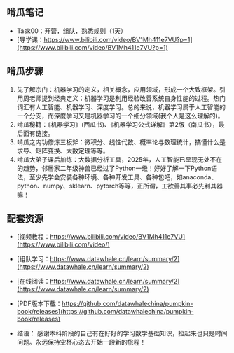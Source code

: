 ## 啃瓜笔记
- Task00：开营，组队，熟悉规则（1天）
- [导学课：https://www.bilibili.com/video/BV1Mh411e7VU?p=1](https://www.bilibili.com/video/BV1Mh411e7VU?p=1)

## 啃瓜步骤

1. 先了解宗门：机器学习的定义，相关概念，应用领域，形成一个大致框架。引用周老师提到经典定义：机器学习是利用经验改善系统自身性能的过程。热门词汇有人工智能、机器学习、深度学习。总的来说，机器学习属于人工智能的一个分支，而深度学习又是机器学习的一个细分领域(我个人是这么理解的)。
2. 啃瓜秘籍：《机器学习》(西瓜书)、《机器学习公式详解》第2版（南瓜书），最后面有链接。
3. 啃瓜之内功修炼三板斧：微积分、线性代数、概率论与数理统计，搞懂什么是求导、矩阵变换、大数定理等等。
4. 啃瓜大弟子课后加练：大数据分析工具，2025年，人工智能已呈现无处不在的趋势，邻居家二年级神兽已经过了Python一级！好好了解一下Python语法，至少先学会安装各种环境、各种开发工具、各种包吧，如anaconda、python、numpy、sklearn、pytorch等等，正所谓，工欲善其事必先利其器嘛！

## 配套资源
- [视频教程：https://www.bilibili.com/video/BV1Mh411e7VU](https://www.bilibili.com/video/)
- [组队学习：https://www.datawhale.cn/learn/summary/2](https://www.datawhale.cn/learn/summary/2)
- [在线阅读：https://www.datawhale.cn/learn/summary/2](https://www.datawhale.cn/learn/summary/2)
- [PDF版本下载：https://github.com/datawhalechina/pumpkin-book/releases](https://github.com/datawhalechina/pumpkin-book/releases)

- 结语：
感谢本科阶段的自己有在好好的学习数学基础知识，捡起来也只是时间问题。永远保持空杯心态去开始一段新的旅程！
